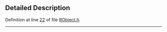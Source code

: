 ## Detailed Description

Definition at line <a href="RObject_8h-source.md#l00022" class="el">22</a> of file <a href="RObject_8h-source.md" class="el">RObject.h</a>.

------------------------------------------------------------------------


